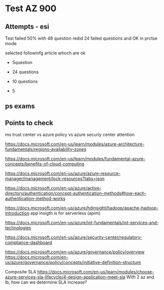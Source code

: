 # Test AZ 900


## Attempts - esi

Test failed 50% with 48 question
redid 24 failed questions and OK in prctse mode

selected followinfg article whoch are ok
+ 5question

+ 24 questions
+ 10 questions
+ 5

## ps exams

## Points to check

ms trust center vs azure policy vs  azure securiy center attention

https://docs.microsoft.com/en-us/learn/modules/azure-architecture-fundamentals/regions-availability-zones

https://docs.microsoft.com/en-us/learn/modules/fundamental-azure-concepts/benefits-of-cloud-computing

https://docs.microsoft.com/en-us/azure/azure-resource-manager/management/lock-resources?tabs=json

https://docs.microsoft.com/en-us/azure/active-directory/authentication/concept-authentication-methods#how-each-authentication-method-works


https://docs.microsoft.com/en-us/azure/hdinsight/hadoop/apache-hadoop-introduction
app insigth is for serverless (apim)

https://docs.microsoft.com/en-us/azure/iot-fundamentals/iot-services-and-technologies

https://docs.microsoft.com/en-us/azure/security-center/regulatory-compliance-dashboard

https://docs.microsoft.com/en-us/azure/governance/policy/overview
https://docs.microsoft.com/en-us/azure/governance/policy/concepts/initiative-definition-structure


Composite SLA
https://docs.microsoft.com/en-us/learn/modules/choose-azure-services-sla-lifecycle/4-design-application-meet-sla
With 2 az and lb, how can we determine SLA increase?


